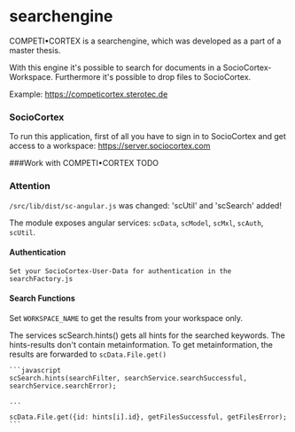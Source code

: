 # searchengine
COMPETI&bull;CORTEX is a searchengine, which was developed as a part of a master thesis.

With this engine it's possible to search for documents in a SocioCortex-Workspace.
Furthermore it's possible to drop files to SocioCortex.

Example: https://competicortex.sterotec.de


### SocioCortex
To run this application, first of all you have to sign in to SocioCortex and get access to a workspace:
https://server.sociocortex.com


###Work with COMPETI&bull;CORTEX
TODO


### Attention
`/src/lib/dist/sc-angular.js` was changed: 'scUtil' and 'scSearch' added! 
   
The module exposes angular services: `scData`, `scModel`, `scMxl`, `scAuth`, `scUtil`.


#### Authentication
    Set your SocioCortex-User-Data for authentication in the searchFactory.js
   
    
#### Search Functions
Set `WORKSPACE_NAME` to get the results from your workspace only.
    
The services scSearch.hints() gets all hints for the searched keywords.
The hints-results don't contain metainformation. To get metainformation, 
the results are forwarded to `scData.File.get()`
    
    
    ```javascript
    scSearch.hints(searchFilter, searchService.searchSuccessful, searchService.searchError);
    
    ...
    
    scData.File.get({id: hints[i].id}, getFilesSuccessful, getFilesError);
    ```

